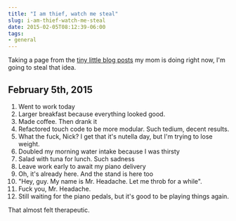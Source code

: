 ```yaml
---
title: "I am thief, watch me steal"
slug: i-am-thief-watch-me-steal
date: 2015-02-05T08:12:39-06:00
tags:
- general
---
```

Taking a page from the [tiny little blog posts](http://mom28kids.com/2015/02/february-five-4/) my mom is doing right now, I'm going to steal that idea.

## February 5th, 2015

1. Went to work today
2. Larger breakfast because everything looked good.
3. Made coffee. Then drank it
4. Refactored touch code to be more modular. Such tedium, decent results.
5. What the fuck, Nick? I get that it's nutella day, but I'm trying to lose weight.
6. Doubled my morning water intake because I was thirsty
7. Salad with tuna for lunch. Such sadness
8. Leave work early to await my piano delivery
9. Oh, it's already here. And the stand is here too
10. "Hey, guy. My name is Mr. Headache. Let me throb for a while".
11. Fuck you, Mr. Headache.
12. Still waiting for the piano pedals, but it's good to be playing things again.

That almost felt therapeutic.
